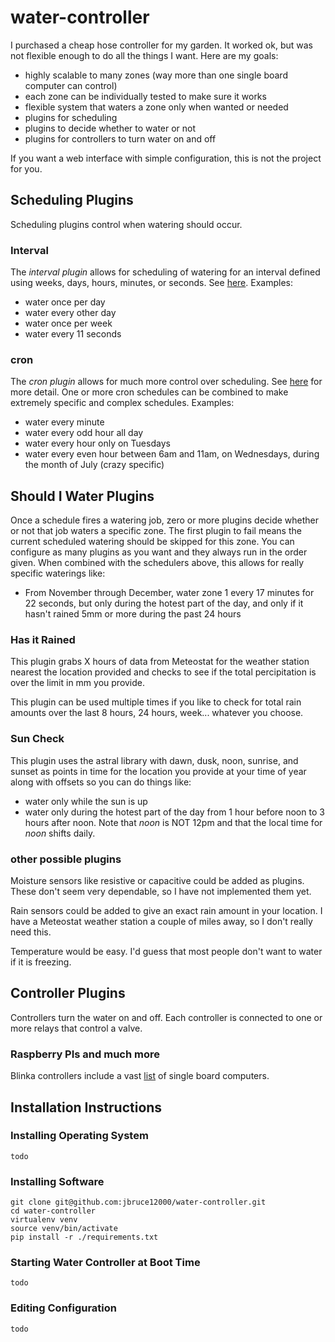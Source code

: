 # water-controller

I purchased a cheap hose controller for my garden. It worked ok, but was not flexible enough to do all the things I want. Here are my goals:

* highly scalable to many zones (way more than one single board computer can control)
* each zone can be individually tested to make sure it works
* flexible system that waters a zone only when wanted or needed
* plugins for scheduling
* plugins to decide whether to water or not
* plugins for controllers to turn water on and off 

If you want a web interface with simple configuration, this is not the project for you.

## Scheduling Plugins

Scheduling plugins control when watering should occur.

### Interval

The *interval plugin* allows for scheduling of watering for an interval defined using weeks, days, hours, minutes, or seconds. See [here](https://apscheduler.readthedocs.io/en/3.x/modules/triggers/interval.html?highlight=interval). Examples:

* water once per day 
* water every other day
* water once per week
* water every 11 seconds

### cron

The *cron plugin* allows for much more control over scheduling. See [here](https://apscheduler.readthedocs.io/en/3.x/modules/triggers/cron.html?highlight=cron) for more detail. One or more cron schedules can be combined to make extremely specific and complex schedules. Examples:

* water every minute
* water every odd hour all day
* water every hour only on Tuesdays
* water every even hour between 6am and 11am, on Wednesdays, during the month of July (crazy specific)

## Should I Water Plugins

Once a schedule fires a watering job, zero or more plugins decide whether or not that job waters a specific zone. The first plugin to fail means the current scheduled watering should be skipped for this zone. You can configure as many plugins as you want and they always run in the order given. When combined with the schedulers above, this allows for really specific waterings like:

* From November through December, water zone 1 every 17 minutes for 22 seconds, but only during the hotest part of the day, and only if it hasn't rained 5mm or more during the past 24 hours

### Has it Rained

This plugin grabs X hours of data from Meteostat for the weather station nearest the location provided and checks to see if the total percipitation is over the limit in mm you provide.

This plugin can be used multiple times if you like to check for total rain amounts over the last 8 hours, 24 hours, week... whatever you choose.

### Sun Check

This plugin uses the astral library with dawn, dusk, noon, sunrise, and sunset as points in time for the location you provide at your time of year along with offsets so you can do things like:

* water only while the sun is up
* water only during the hotest part of the day from 1 hour before noon to 3 hours after noon. Note that *noon* is NOT 12pm and that the local time for *noon* shifts daily.

### other possible plugins

Moisture sensors like resistive or capacitive could be added as plugins. These don't seem very dependable, so I have not implemented them yet.

Rain sensors could be added to give an exact rain amount in your location. I have a Meteostat weather station a couple of miles away, so I don't really need this.

Temperature would be easy. I'd guess that most people don't want to water if it is freezing.

## Controller Plugins

Controllers turn the water on and off. Each controller is connected to one or more relays that control a valve.

### Raspberry PIs and much more

Blinka controllers include a vast [list](https://circuitpython.org/blinka) of single board computers.

## Installation Instructions

### Installing Operating System

    todo

### Installing Software

    git clone git@github.com:jbruce12000/water-controller.git
    cd water-controller
    virtualenv venv
    source venv/bin/activate
    pip install -r ./requirements.txt

### Starting Water Controller at Boot Time

    todo

### Editing Configuration

    todo


